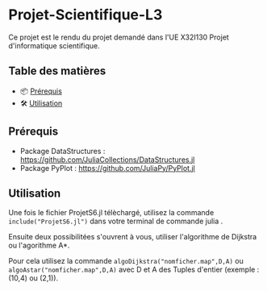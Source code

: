 # Projet-Scientifique-L3
Ce projet est le rendu du projet demandé dans l'UE X32I130 Projet d'informatique scientifique.

## Table des matières

- 📦 [Prérequis](#prérequis)
- 🛠️ [Utilisation](#utilisation)

## Prérequis

 - Package DataStructures : https://github.com/JuliaCollections/DataStructures.jl
 - Package PyPlot : https://github.com/JuliaPy/PyPlot.jl

## Utilisation

Une fois le fichier ProjetS6.jl télèchargé, utilisez la commande ``include("ProjetS6.jl")`` dans votre terminal de commande julia .

Ensuite deux possibilitées s'ouvrent à vous, utiliser l'algorithme de Dijkstra ou l'agorithme A*.

Pour cela utilisez la commande ``algoDijkstra("nomficher.map",D,A)``  ou ``algoAstar("nomficher.map",D,A)`` avec D et A des Tuples d'entier (exemple : (10,4) ou (2,1)).
